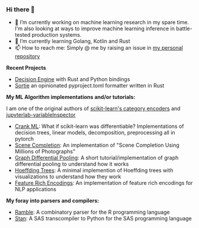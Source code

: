 ### Hi there 👋

- 🔭 I’m currently working on machine learning research in my spare time. I'm also looking at ways to improve machine learning inference in battle-tested production systems.
- 🌱 I’m currently learning Golang, Kotlin and Rust
- 📫 How to reach me: Simply @ me by raising an issue in [my personal repository](https://github.com/NoRaincheck/NoRaincheck)

<!-- **My research code:**

- [TreeGrad](https://github.com/8bit-pixies/TreeGrad): Differential Decision Trees based on my research paper
- [Diverse Online Feature Selection](https://github.com/8bit-pixies/diverse-online-feature-selection): Diverse Feature Selection using Determinantal Point Processes based on my research
- [Multi-Agent Reinforcement Learning Toolkit](https://github.com/8bit-pixies/marl-offline-coordination): My PhD research code with various implementation of multi-agent reinforcement learning including LICA, QCGraph, MARQ, QMIX, and more...
- [Online GentleBoost](https://github.com/chipmunk-pixel/online-gentleboost): The online variation of Gentleboost with some benchmarks
-->

**Recent Projects**

- [Decision Engine](https://github.com/8bit-pixies/decision-engine) with Rust and Python bindings
- [Sortie](https://pypi.org/project/sortie/) an opinionated pyproject.toml formatter written in Rust

**My ML Algorithm implementations and/or tutorials:**

I am one of the original authors of [scikit-learn's category encoders](https://github.com/scikit-learn-contrib/category_encoders) and [jupyterlab-variableInspector](https://github.com/jupyterlab-contrib/jupyterlab-variableInspector)

- [Crank ML](https://github.com/chipmunk-pixel/crank-ml): What if scikit-learn was differentiable? Implementations of decision trees, linear models, decomposition, preprocessing all in pytorch
- [Scene Completion](https://github.com/8bit-pixies/Scene-Completion): An implementation of "Scene Completion Using Millions of Photographs"
- [Graph Differential Pooling](https://github.com/8bit-pixies/graph-differential-pooling): A short tutorial/implementation of graph differential pooling to understand how it works
- [Hoeffding Trees](https://github.com/8bit-pixies/Hoeffding-Trees): A minimal implemention of Hoeffding trees with visualizations to understand how they work
- [Feature Rich Encodings](https://github.com/8bit-pixies/feature-rich-encoding): An implementation of feature rich encodings for NLP applications

**My foray into parsers and compilers:**

- [Ramble](https://github.com/8bit-pixies/Ramble): A combinatory parser for the R programming language
- [Stan](https://github.com/8bit-pixies/Stan): A SAS transcompiler to Python for the SAS programming language
